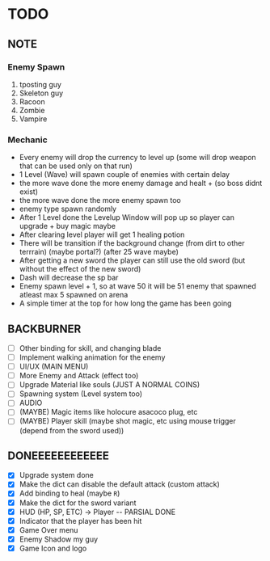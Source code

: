 # TODO
## NOTE

### Enemy Spawn
1. tposting guy
2. Skeleton guy
3. Racoon
4. Zombie
5. Vampire

### Mechanic
- Every enemy will drop the currency to level up (some will drop weapon that can be used only on that run)
- 1 Level (Wave) will spawn couple of enemies with certain delay
- the more wave done the more enemy damage and healt + (so boss didnt exist)
- the more wave done the more enemy spawn too
- enemy type spawn randomly
- After 1 Level done the Levelup Window will pop up so player can upgrade + buy magic maybe
- After clearing level player will get 1 healing potion
- There will be transition if the background change (from dirt to other terrrain) (maybe portal?) (after 25 wave maybe)
- After getting a new sword the player can still use the old sword (but without the effect of the new sword)
- Dash will decrease the sp bar
- Enemy spawn level + 1, so at wave 50 it will be 51 enemy that spawned atleast max 5 spawned on arena
- A simple timer at the top for how long the game has been going

## BACKBURNER
- [ ] Other binding for skill, and changing blade
- [ ] Implement walking animation for the enemy
- [ ] UI/UX (MAIN MENU)
- [ ] More Enemy and Attack (effect too)
- [ ] Upgrade Material like souls (JUST A NORMAL COINS)
- [ ] Spawning system (Level system too)
- [ ] AUDIO
- [ ] (MAYBE) Magic items like holocure asacoco plug, etc
- [ ] (MAYBE) Player skill (maybe shot magic, etc using mouse trigger (depend from the sword used))

## DONEEEEEEEEEEEE
- [x] Upgrade system done
- [x] Make the dict can disable the default attack (custom attack)
- [x] Add binding to heal (maybe `R`)
- [x] Make the dict for the sword variant
- [x] HUD (HP, SP, ETC) -> Player -- PARSIAL DONE
- [x] Indicator that the player has been hit
- [x] Game Over menu
- [x] Enemy Shadow my guy
- [x] Game Icon and logo
